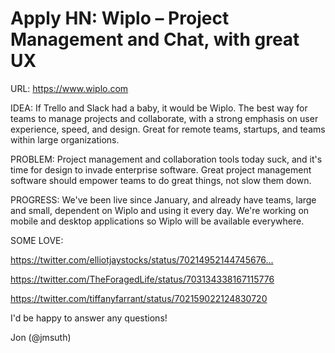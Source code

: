 # Apply HN: Wiplo – Project Management and Chat, with great UX

URL: <a href="https:&#x2F;&#x2F;www.wiplo.com" rel="nofollow">https:&#x2F;&#x2F;www.wiplo.com</a><p>IDEA: If Trello and Slack had a baby, it would be Wiplo. The best way for teams to manage projects and collaborate, with a strong emphasis on user experience, speed, and design. Great for remote teams, startups, and teams within large organizations.<p>PROBLEM: Project management and collaboration tools today suck, and it&#x27;s time for design to invade enterprise software. Great project management software should empower teams to do great things, not slow them down.<p>PROGRESS: We&#x27;ve been live since January, and already have teams, large and small, dependent on Wiplo and using it every day. We&#x27;re working on mobile and desktop applications so Wiplo will be available everywhere.<p>SOME LOVE:<p><a href="https:&#x2F;&#x2F;twitter.com&#x2F;elliotjaystocks&#x2F;status&#x2F;702149521447456768" rel="nofollow">https:&#x2F;&#x2F;twitter.com&#x2F;elliotjaystocks&#x2F;status&#x2F;70214952144745676...</a><p><a href="https:&#x2F;&#x2F;twitter.com&#x2F;TheForagedLife&#x2F;status&#x2F;703134338167115776" rel="nofollow">https:&#x2F;&#x2F;twitter.com&#x2F;TheForagedLife&#x2F;status&#x2F;703134338167115776</a><p><a href="https:&#x2F;&#x2F;twitter.com&#x2F;tiffanyfarrant&#x2F;status&#x2F;702159022124830720" rel="nofollow">https:&#x2F;&#x2F;twitter.com&#x2F;tiffanyfarrant&#x2F;status&#x2F;702159022124830720</a><p>I&#x27;d be happy to answer any questions!<p>Jon (@jmsuth)
